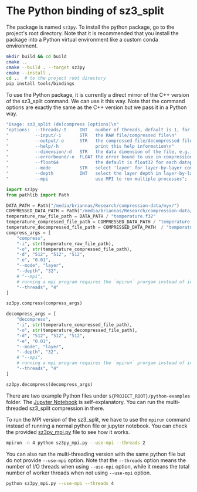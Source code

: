 # The Python binding of sz3_split

The package is named `sz3py`. To install the python package, go to the project's root directory. Note that it is recommended that you install the package into a Python virtual environment like a custom conda environment.

```bash
mkdir build && cd build
cmake ..
cmake --build . --target sz3py
cmake --install .
cd ..  # to the project root directory
pip install tools/bindings
```

To use the Python package, it is currently a direct mirror of the C++ version of the sz3_split command. We can use it this way. Note that the command options are exactly the same as the C++ version but we pass it in a Python way.

```c++
"Usage: sz3_split (de)compress [options]\n"
"options:  --threads/-t     INT   number of threads, default is 1, for MPI mode, this specifies the number of I/O processes\n"
"          --input/-i       STR   the RAW file/compressed file\n"
"          --output/-o      STR   the compressed file/decompressed file location\n"
"          --help/-h              print this help information\n"
"          --dimension/-d   STR   the data dimension of the file, e.g., 256 256 512\n"
"          --errorbound/-e  FLOAT the error bound to use in compression\n"
"          --float64              the default is float32 for each datapoint, this param changes it to float64\n"
"          --mode           STR   select 'layer' for layer-by-layer compression, 'direct' for direct compression\n"
"          --depth          INT   select the layer depth in layer-by-layer compression\n"
"          --mpi                  use MPI to run multiple processes";
```

```python
import sz3py
from pathlib import Path

DATA_PATH = Path("/media/briannas/Research/compression-data/nyx/")
COMPRESSED_DATA_PATH = Path("/media/briannas/Research/compression-data/compressed/")
temperature_raw_file_path = DATA_PATH / "temperature.f32"
temperature_compressed_file_path = COMPRESSED_DATA_PATH / "temperature.f32.szsplit"
temperature_decompressed_file_path = COMPRESSED_DATA_PATH  / "temperature.f32.dp"
compress_args = [
    "compress",
    "-i", str(temperature_raw_file_path),
    "-o", str(temperature_compressed_file_path),
    "-d", "512", "512", "512",
    "-e", "0.01",
    "--mode", "layer",
    "--depth", "32",
    # "--mpi",
    # running a mpi program requires the `mpirun` prorgam instead of inside Python
    "--threads", "4"
]

sz3py.compress(compress_args)

decompress_args = [
    "decompress",
    "-i", str(temperature_compressed_file_path),
    "-o", str(temperature_decompressed_file_path),
    "-d", "512", "512", "512",
    "-e", "0.01",
    "--mode", "layer",
    "--depth", "32",
    # "--mpi",
    # running a mpi program requires the `mpirun` prorgam instead of inside Python
    "--threads", "4"
]

sz3py.decompress(decompress_args)
```

There are two example Python files under `${PROJECT_ROOT}/python-examples` folder. The [Jupyter Notebook](../../python-examples/sz3pytest.ipynb) is self-explanatory. You can run the multi-threaded sz3_split compression in there.

To run the MPI version of the sz3_split, we have to use the `mpirun` command instead of running a normal python file or jupyter notebook. You can check the provided [sz3py_mpi.py](../../python-examples/sz3py_mpi.py) file to see how it works.

```bash
mpirun -n 4 python sz3py_mpi.py --use-mpi --threads 2
```

You can also run the multi-threading version with the same python file but do not provide `--use-mpi` option. Note that the `--threads` option means the number of I/O threads when using `--use-mpi` option, while it means the total number of worker threads when not using `--use-mpi` option.

```bash
python sz3py_mpi.py --use-mpi --threads 4
```
